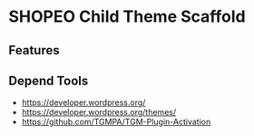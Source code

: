 # SHOPEO Child Theme Scaffold

## Features


## Depend Tools

- https://developer.wordpress.org/
- https://developer.wordpress.org/themes/
- https://github.com/TGMPA/TGM-Plugin-Activation